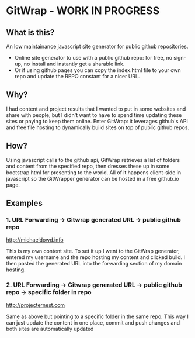 # GitWrap - WORK IN PROGRESS

## What is this?
An low maintainance javascript site generator for public github repositories.
- Online site generator to use with a public github repo: for free, no sign-up, no install and instantly get a sharable link. 
- Or if using github pages you can copy the index.html file to your own repo and update the REPO constant for a nicer URL.

## Why?
I had content and project results that I wanted to put in some websites and share with people, but I didn't want to have to spend time updating these sites or paying to keep them online. Enter GitWrap: it leverages github's API and free file hosting to dynamically build sites on top of public github repos.

## How?
Using javascript calls to the github api, GitWrap retrieves a list of folders and content from the specified repo, then dresses these up in some bootstrap html for presenting to the world. All of it happens client-side in javascript so the GitWrapper generator can be hosted in a free github.io page.

## Examples
### 1. URL Forwarding -> Gitwrap generated URL -> public github repo

http://michaeldowd.info

This is my own content site. To set it up I went to the GitWrap generator, entered my username and the repo hosting my content and clicked build. I then pasted the generated URL into the forwarding section of my domain hosting.

### 2. URL Forwarding -> Gitwrap generated URL -> public github repo -> specific folder in repo

http://projecternest.com

Same as above but pointing to a specific folder in the same repo. This way I can just update the content in one place, commit and push changes and both sites are automatically updated



